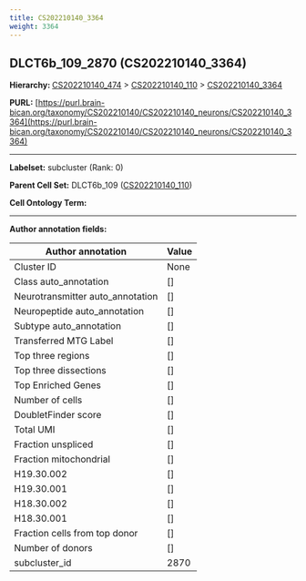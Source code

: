 ```yaml
---
title: CS202210140_3364
weight: 3364
---
```

## DLCT6b_109_2870 (CS202210140_3364)
<b>Hierarchy: </b>
[CS202210140_474](../CS202210140_474) >
[CS202210140_110](../CS202210140_110) >
[CS202210140_3364](../CS202210140_3364)

**PURL:** [https://purl.brain-bican.org/taxonomy/CS202210140/CS202210140_neurons/CS202210140_3364](https://purl.brain-bican.org/taxonomy/CS202210140/CS202210140_neurons/CS202210140_3364)

---


**Labelset:** subcluster (Rank: 0)

**Parent Cell Set:** DLCT6b_109 ([CS202210140_110](../CS202210140_110))



**Cell Ontology Term:** 

[MARKER GENES.]: #


---

[TRANSFERRED ANNOTATIONS.]: #


[AUTHOR ANNOTATION FIELDS.]: #


**Author annotation fields:**

| Author annotation | Value |
|-------------------|-------|
|Cluster ID|None|
|Class auto_annotation|[]|
|Neurotransmitter auto_annotation|[]|
|Neuropeptide auto_annotation|[]|
|Subtype auto_annotation|[]|
|Transferred MTG Label|[]|
|Top three regions|[]|
|Top three dissections|[]|
|Top Enriched Genes|[]|
|Number of cells|[]|
|DoubletFinder score|[]|
|Total UMI|[]|
|Fraction unspliced|[]|
|Fraction mitochondrial|[]|
|H19.30.002|[]|
|H19.30.001|[]|
|H18.30.002|[]|
|H18.30.001|[]|
|Fraction cells from top donor|[]|
|Number of donors|[]|
|subcluster_id|2870|
